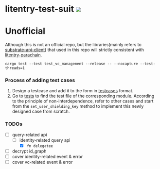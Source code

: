 # litentry-test-suit ![](https://tokei.rs/b1/github/zTgx/litentry-test-suit)

# Unofficial
Although this is not an official repo, but the libraries(mainly refers to [substrate-api-client](https://github.com/scs/substrate-api-client)) that used in this repo will strictly consistent with [litentry-parachain](https://github.com/litentry/litentry-parachain).

```shell
cargo test --test test_vc_management --release -- --nocapture --test-threads=1
```

### Process of adding test cases
1. Design a testcase and add it to the form in [testcases](./docs/Testcases.md) format.  
2. Go to [tests](./tests/) to find the test file of the corresponding module. According to the principle of non-interdependence, refer to other cases and start from the `set_user_shielding_key` method to implement this newly designed case from scratch. 

### TODOs
- [ ] query-related api
  - [ ] identity-related query api
    - [x] `fn delegatee`
- [ ] decrypt id_graph
- [ ] cover identity-related event & error
- [ ] cover vc-related event & error
